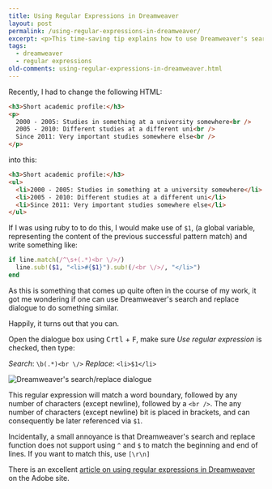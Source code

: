 ```yaml
---
title: Using Regular Expressions in Dreamweaver
layout: post
permalink: /using-regular-expressions-in-dreamweaver/
excerpt: <p>This time-saving tip explains how to use Dreamweaver's search/replace functionality combined with the power of regular expressions to manipulate HTML across a large number of pages.</p>
tags:
  - dreamweaver
  - regular expressions
old-comments: using-regular-expressions-in-dreamweaver.html
---
```


Recently, I had to change the following HTML:

```html
<h3>Short academic profile:</h3>
<p>
  2000 - 2005: Studies in something at a university somewhere<br />
  2005 - 2010: Different studies at a different uni<br />
  Since 2011: Very important studies somewhere else<br />
</p>
```

into this:

```html
<h3>Short academic profile:</h3>
<ul>
  <li>2000 - 2005: Studies in something at a university somewhere</li>
  <li>2005 - 2010: Different studies at a different uni</li>
  <li>Since 2011: Very important studies somewhere else</li>
</ul>
```

If I was using ruby to to do this, I would make use of `$1`, (a global variable, representing the content of the previous successful pattern match) and write something like:

```ruby
if line.match(/^\s+(.*)<br \/>/)
  line.sub!($1, "<li>#{$1}").sub!(/<br \/>/, "</li>")
end
```

As this is something that comes up quite often in the course of my work, it got me wondering if one can use Dreamweaver's search and replace dialogue to do something similar.

Happily, it turns out that you can.

Open the dialogue box using <kbd>Crtl</kbd> + <kbd>F</kbd>, make sure _Use regular expression_ is checked, then type:

_Search_: `\b(.*)<br \/>`
_Replace_: `<li>$1</li>`


![Dreamweaver's search/replace dialogue](https://res.cloudinary.com/hibbard/image/upload/v1528723571/dreamweaver_search_dialogue_with_regular_expression.png "Dreamweaver's search/replace dialogue")

This regular expression will match a word boundary, followed by any number of characters (except newline), followed by a `<br />`. The any number of characters (except newline) bit is placed in brackets, and can consequently be later referenced via `$1`.

Incidentally, a small annoyance is that Dreamweaver's search and replace function does not support using `^` and `$` to match the beginning and end of lines. If you want to match this, use `[\r\n]`

There is an excellent [article on using regular expressions in Dreamweaver](http://www.adobe.com/devnet/dreamweaver/articles/regular_expressions_pt1.html "Part 1 of a two-part tutorial series on using regular expressions with Dreamweaver") on the Adobe site.
